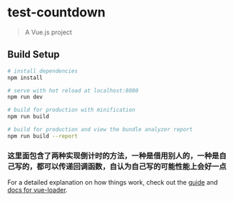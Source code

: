 # test-countdown

> A Vue.js project

## Build Setup

``` bash
# install dependencies
npm install

# serve with hot reload at localhost:8080
npm run dev

# build for production with minification
npm run build

# build for production and view the bundle analyzer report
npm run build --report
```
### 这里面包含了两种实现倒计时的方法，一种是借用别人的，一种是自己写的，都可以传递回调函数，自认为自己写的可能性能上会好一点
For a detailed explanation on how things work, check out the [guide](http://vuejs-templates.github.io/webpack/) and [docs for vue-loader](http://vuejs.github.io/vue-loader).
